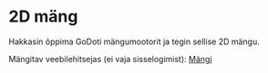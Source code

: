 # 2D mäng

Hakkasin õppima GoDoti mängumootorit ja tegin sellise 2D mängu.

Mängitav veebilehitsejas (ei vaja sisselogimist): [Mängi](https://taunoe.github.io/2d-demo-game/)

